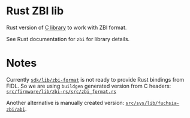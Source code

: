 # Rust ZBI lib

Rust version of [C library](/src/firmware/lib/zbi) to work with ZBI format.

See Rust documentation for `zbi` for library details.

# Notes

Currently [`sdk/lib/zbi-format`](/sdk/lib/zbi-format) is not ready to provide Rust bindings from FIDL.
So we are using `buildgen` generated version from C headers: [`src/firmware/lib/zbi-rs/src/zbi_format.rs`](/src/firmware/lib/zbi-rs/src/zbi_format.rs)

Another alternative is manually created version: [`src/sys/lib/fuchsia-zbi/abi`](/src/sys/lib/fuchsia-zbi/abi).
